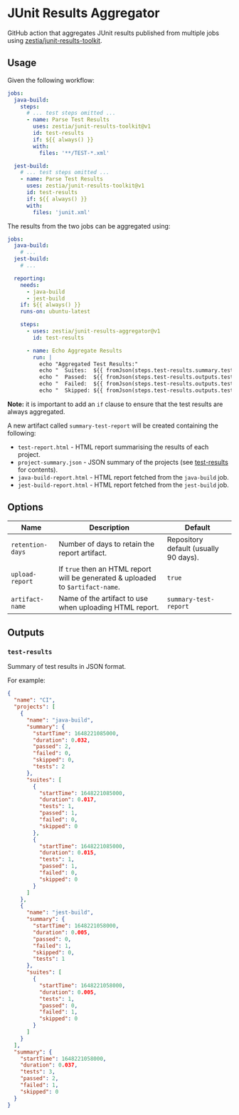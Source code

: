 # JUnit Results Aggregator

GitHub action that aggregates JUnit results published from multiple jobs using
[zestia/junit-results-toolkit][junit-results-toolkit].

[junit-results-toolkit]: https://github.com/zestia/junit-results-toolkit

## Usage

Given the following workflow:

```yaml
jobs:
  java-build:
    steps:
      # ... test steps omitted ...
      - name: Parse Test Results
        uses: zestia/junit-results-toolkit@v1
        id: test-results
        if: ${{ always() }}
        with:
          files: '**/TEST-*.xml'

  jest-build:
    # ... test steps omitted ...
    - name: Parse Test Results
      uses: zestia/junit-results-toolkit@v1
      id: test-results
      if: ${{ always() }}
      with:
        files: 'junit.xml'
```

The results from the two jobs can be aggregated using:

```yaml
jobs:
  java-build:
    # ...
  jest-build:
    # ...

  reporting:
    needs:
      - java-build
      - jest-build
    if: ${{ always() }}
    runs-on: ubuntu-latest

    steps:
      - uses: zestia/junit-results-aggregator@v1
        id: test-results

      - name: Echo Aggregate Results
        run: |
          echo "Aggregated Test Results:"
          echo "  Suites:  ${{ fromJson(steps.test-results.summary.test.results).passed }}"
          echo "  Passed:  ${{ fromJson(steps.test-results.outputs.test.results).passed }}"
          echo "  Failed:  ${{ fromJson(steps.test-results.outputs.test.results).failed }}"
          echo "  Skipped: ${{ fromJson(steps.test-results.outputs.test.results).skipped }}"
```

**Note:** it is important to add an `if` clause to ensure that the test results are always aggregated.

A new artifact called `summary-test-report` will be created containing the following:

- `test-report.html` - HTML report summarising the results of each project.
- `project-summary.json` - JSON summary of the projects (see [test-results](#test-results) for contents).
- `java-build-report.html` - HTML report fetched from the `java-build` job.
- `jest-build-report.html` - HTML report fetched from the `jest-build` job.

## Options

| Name             | Description                                                                     | Default                               |
| ---------------- | ------------------------------------------------------------------------------- | ------------------------------------- |
| `retention-days` | Number of days to retain the report artifact.                                   | Repository default (usually 90 days). |
| `upload-report`  | If `true` then an HTML report will be generated & uploaded to `$artifact-name`. | `true`                                |
| `artifact-name`  | Name of the artifact to use when uploading HTML report.                         | `summary-test-report`                 |

## Outputs

### `test-results`

Summary of test results in JSON format.

For example:

```json
{
  "name": "CI",
  "projects": [
    {
      "name": "java-build",
      "summary": {
        "startTime": 1648221085000,
        "duration": 0.032,
        "passed": 2,
        "failed": 0,
        "skipped": 0,
        "tests": 2
      },
      "suites": [
        {
          "startTime": 1648221085000,
          "duration": 0.017,
          "tests": 1,
          "passed": 1,
          "failed": 0,
          "skipped": 0
        },
        {
          "startTime": 1648221085000,
          "duration": 0.015,
          "tests": 1,
          "passed": 1,
          "failed": 0,
          "skipped": 0
        }
      ]
    },
    {
      "name": "jest-build",
      "summary": {
        "startTime": 1648221058000,
        "duration": 0.005,
        "passed": 0,
        "failed": 1,
        "skipped": 0,
        "tests": 1
      },
      "suites": [
        {
          "startTime": 1648221058000,
          "duration": 0.005,
          "tests": 1,
          "passed": 0,
          "failed": 1,
          "skipped": 0
        }
      ]
    }
  ],
  "summary": {
    "startTime": 1648221058000,
    "duration": 0.037,
    "tests": 3,
    "passed": 2,
    "failed": 1,
    "skipped": 0
  }
}
```

